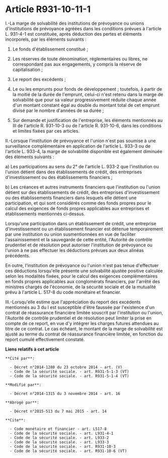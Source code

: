 # Article R931-10-11-1

I.-La marge de solvabilité des institutions de prévoyance ou unions d'institutions de prévoyance agréées dans les conditions
prévues à l'article L. 931-4-1 est constituée, après déduction des pertes et éléments incorporels, par les éléments
suivants : 

1. Le fonds d'établissement constitué ; 

2. Les réserves de toute dénomination, réglementaires ou libres, ne correspondant pas aux engagements, y compris la réserve
de capitalisation ; 

3. Le report des excédents ; 

4. Le ou les emprunts pour fonds de développement ; toutefois, à partir de la moitié de la durée de l'emprunt, celui-ci n'est
retenu dans la marge de solvabilité que pour sa valeur progressivement réduite chaque année d'un montant constant égal au
double du montant total de cet emprunt divisé par le nombre d'années de sa durée ; 

5. Sur demande et justification de l'entreprise, les éléments mentionnés au III de l'article R. 931-10-3 ou de l'article R.
931-10-6, dans les conditions et limites fixées par ces articles. 

II.-Lorsque l'institution de prévoyance et l'union n'est pas soumise à une surveillance complémentaire en application de
l'article L. 933-3 ou de l'article L. 933-4, la marge de solvabilité disponible est également diminuée des éléments
suivants : 

a) Les participations au sens du 2° de l'article L. 933-2 que l'institution ou l'union détient dans des établissements de
crédit, des entreprises d'investissement ou des établissements financiers ; 

b) Les créances et autres instruments financiers que l'institution ou l'union détient sur des établissements de crédit, des
entreprises d'investissement ou des établissements financiers dans lesquels elle détient une participation, et qui sont
considérés comme des fonds propres pour le calcul des exigences de fonds propres applicables aux entreprises et
établissements mentionnés ci-dessus. 

Lorsqu'une participation dans un établissement de crédit, une entreprise d'investissement ou un établissement financier est
détenue temporairement par une institution ou union susmentionnées en vue de faciliter l'assainissement et la sauvegarde de
cette entité, l'Autorité de contrôle prudentiel et de résolution peut autoriser l'institution de prévoyance ou l'union à ne
pas effectuer les déductions prévues aux deux alinéas précédents. 

En outre, l'institution de prévoyance ou l'union n'est pas tenue d'effectuer ces déductions lorsqu'elle présente une
solvabilité ajustée positive calculée selon les modalités fixées, pour le calcul des exigences complémentaires en fonds
propres applicables aux conglomérats financiers, par l'arrêté des ministres chargés de l'économie, de la sécurité sociale et
de la mutualité prévu à l'article L. 517-8 du code monétaire et financier. 

III.-Lorsqu'elle estime que l'appréciation du report des excédents mentionnés au 3 du I est susceptible d'être faussée par
l'existence d'un contrat de réassurance financière limitée souscrit par l'institution ou l'union, l'Autorité de contrôle
prudentiel et de résolution peut limiter la prise en compte de ce report, en vue d'y intégrer les charges futures attendues
au titre de ce contrat. Le cas échéant, le montant de la marge de solvabilité est ajusté au terme du contrat de réassurance
financière limitée, en fonction du report cumulé effectivement constaté.

**Liens relatifs à cet article**

	**Cité par**:

	  - Décret n°2014-1280 du 23 octobre 2014 - art. (V)
	  - Code de la sécurité sociale. - art. R931-5-1-3 (VT)
	  - Code de la sécurité sociale. - art. R931-5-1-4 (VT)

	**Modifié par**:

	  - Décret n°2014-1315 du 3 novembre 2014 - art. 16

	**Abrogé par**:

	  - Décret n°2015-513 du 7 mai 2015 - art. 14

	**Cite**:

	  - Code monétaire et financier - art. L517-8
	  - Code de la sécurité sociale. - art. L931-4-1
	  - Code de la sécurité sociale. - art. L933-2
	  - Code de la sécurité sociale. - art. L933-3
	  - Code de la sécurité sociale. - art. R931-10-3
	  - Code de la sécurité sociale. - art. R931-10-6 (VT)
